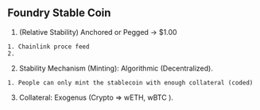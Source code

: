 ## Foundry Stable Coin

1. (Relative Stability) Anchored or Pegged  -> $1.00
<!-- Como podemos asegurarnos que este siempre vinculado a un dolar -->
    1. Chainlink proce feed
    2. 
2. Stability Mechanism (Minting): Algorithmic (Decentralized). 
<!-- No habra ninguna entidad centralizada que  vaya a acuñar, burn o mantener el precio,-->
<!-- No existe una entidad controladora que controle nuestra stable coin -->
<!-- una mejor moneda para la web3 probablemente sea anclada o vinculada -->
    1. People can only mint the stablecoin with enough collateral (coded)

3. Collateral: Exogenus (Crypto => wETH, wBTC ).